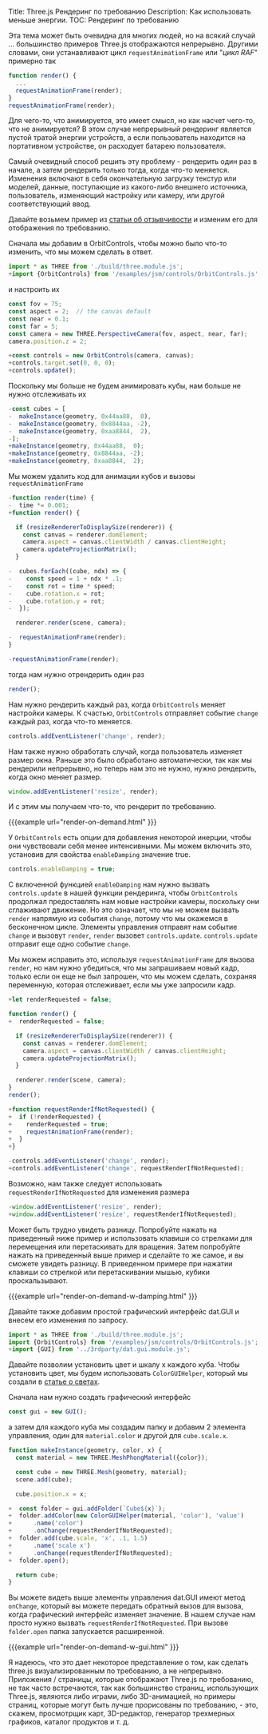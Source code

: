 Title: Three.js Рендеринг по требованию
Description: Как использовать меньше энергии.
TOC: Рендеринг по требованию

Эта тема может быть очевидна для многих людей, но на всякий случай ... большинство примеров Three.js отображаются непрерывно. Другими словами, они устанавливают цикл
`requestAnimationFrame` или "*цикл RAF*" примерно так 

```js
function render() {
  ...
  requestAnimationFrame(render);
}
requestAnimationFrame(render);
```

Для чего-то, что анимируется, это имеет смысл, но как насчет чего-то, что не анимируется? В этом случае непрерывный рендеринг 
является пустой тратой энергии устройств, а если пользователь находится на портативном устройстве, он расходует батарею пользователя. 

Самый очевидный способ решить эту проблему - рендерить один раз в начале, а затем рендерить только тогда, когда что-то меняется. 
Изменения включают в себя окончательную загрузку текстур или моделей, 
данные, поступающие из какого-либо внешнего источника, пользователь, изменяющий настройку или камеру, или другой соответствующий ввод. 

Давайте возьмем пример из [статьи об отзывчивости](responsive.html)
и изменим его для отображения по требованию. 

Сначала мы добавим в OrbitControls, чтобы можно было что-то изменить, что мы можем сделать в ответ. 

```js
import * as THREE from './build/three.module.js';
+import {OrbitControls} from '/examples/jsm/controls/OrbitControls.js';
```

и настроить их

```js
const fov = 75;
const aspect = 2;  // the canvas default
const near = 0.1;
const far = 5;
const camera = new THREE.PerspectiveCamera(fov, aspect, near, far);
camera.position.z = 2;

+const controls = new OrbitControls(camera, canvas);
+controls.target.set(0, 0, 0);
+controls.update();
```

Поскольку мы больше не будем анимировать кубы, нам больше не нужно отслеживать их 

```js
-const cubes = [
-  makeInstance(geometry, 0x44aa88,  0),
-  makeInstance(geometry, 0x8844aa, -2),
-  makeInstance(geometry, 0xaa8844,  2),
-];
+makeInstance(geometry, 0x44aa88,  0);
+makeInstance(geometry, 0x8844aa, -2);
+makeInstance(geometry, 0xaa8844,  2);
```

Мы можем удалить код для анимации кубов и вызовы `requestAnimationFrame`

```js
-function render(time) {
-  time *= 0.001;
+function render() {

  if (resizeRendererToDisplaySize(renderer)) {
    const canvas = renderer.domElement;
    camera.aspect = canvas.clientWidth / canvas.clientHeight;
    camera.updateProjectionMatrix();
  }

-  cubes.forEach((cube, ndx) => {
-    const speed = 1 + ndx * .1;
-    const rot = time * speed;
-    cube.rotation.x = rot;
-    cube.rotation.y = rot;
-  });

  renderer.render(scene, camera);

-  requestAnimationFrame(render);
}

-requestAnimationFrame(render);
```

тогда нам нужно отрендерить один раз

```js
render();
```

Нам нужно рендерить каждый раз, когда `OrbitControls` меняет настройки камеры. К счастью, `OrbitControls` отправляет событие `change` каждый раз, когда что-то меняется. 

```js
controls.addEventListener('change', render);
```

Нам также нужно обработать случай, когда пользователь изменяет размер окна. 
Раньше это было обработано автоматически, так как мы рендерили непрерывно, 
но теперь нам это не нужно, нужно рендерить, когда окно меняет размер. 

```js
window.addEventListener('resize', render);
```

И с этим мы получаем что-то, что рендерит по требованию.

{{{example url="render-on-demand.html" }}}

У `OrbitControls` есть опции для добавления некоторой инерции, чтобы они чувствовали себя менее интенсивными. 
Мы можем включить это, установив для свойства `enableDamping` значение true. 

```js
controls.enableDamping = true;
```



С включенной функцией `enableDamping` нам нужно вызвать `controls.update` в нашей функции рендеринга, 
чтобы `OrbitControls` продолжал предоставлять нам новые настройки камеры, поскольку они сглаживают движение. 
Но это означает, что мы не можем вызвать `render` напрямую из события `change`, потому что мы окажемся в бесконечном цикле. 
Элементы управления отправят нам событие `change` и вызовут `render`, `render` вызовет `controls.update`.
`controls.update` отправит еще одно событие `change`. 

Мы можем исправить это, используя `requestAnimationFrame` для вызова `render`, но нам нужно убедиться, что мы запрашиваем новый кадр,
только если он еще не был запрошен, что мы можем сделать, сохраняя переменную, которая отслеживает, если мы уже запросили кадр. 

```js
+let renderRequested = false;

function render() {
+  renderRequested = false;

  if (resizeRendererToDisplaySize(renderer)) {
    const canvas = renderer.domElement;
    camera.aspect = canvas.clientWidth / canvas.clientHeight;
    camera.updateProjectionMatrix();
  }

  renderer.render(scene, camera);
}
render();

+function requestRenderIfNotRequested() {
+  if (!renderRequested) {
+    renderRequested = true;
+    requestAnimationFrame(render);
+  }
+}

-controls.addEventListener('change', render);
+controls.addEventListener('change', requestRenderIfNotRequested);
```

Возможно, нам также следует использовать `requestRenderIfNotRequested` для изменения размера 

```js
-window.addEventListener('resize', render);
+window.addEventListener('resize', requestRenderIfNotRequested);
```

Может быть трудно увидеть разницу. Попробуйте нажать на приведенный ниже пример и использовать
клавиши со стрелками для перемещения или перетаскивать для вращения. 
Затем попробуйте нажать на приведенный выше пример и сделайте то же самое, и вы сможете увидеть разницу. 
В приведенном примере при нажатии клавиши со стрелкой или перетаскивании мышью, кубики проскальзывают. 

{{{example url="render-on-demand-w-damping.html" }}}

Давайте также добавим простой графический интерфейс dat.GUI и внесем его изменения по запросу. 

```js
import * as THREE from './build/three.module.js';
import {OrbitControls} from '/examples/jsm/controls/OrbitControls.js';
+import {GUI} from '../3rdparty/dat.gui.module.js';
```

Давайте позволим установить цвет и шкалу х каждого куба. Чтобы установить цвет, мы будем использовать `ColorGUIHelper`, который мы создали в [статье о светах](lights.html).

Сначала нам нужно создать графический интерфейс

```js
const gui = new GUI();
```

а затем для каждого куба мы создадим папку и добавим 2 элемента управления, 
один для `material.color` и другой для `cube.scale.x`. 

```js
function makeInstance(geometry, color, x) {
  const material = new THREE.MeshPhongMaterial({color});

  const cube = new THREE.Mesh(geometry, material);
  scene.add(cube);

  cube.position.x = x;

+  const folder = gui.addFolder(`Cube${x}`);
+  folder.addColor(new ColorGUIHelper(material, 'color'), 'value')
+      .name('color')
+      .onChange(requestRenderIfNotRequested);
+  folder.add(cube.scale, 'x', .1, 1.5)
+      .name('scale x')
+      .onChange(requestRenderIfNotRequested);
+  folder.open();

  return cube;
}
```

Вы можете видеть выше элементы управления dat.GUI имеют метод `onChange`, 
который вы можете передать обратный вызов для вызова, когда графический интерфейс изменяет значение.
В нашем случае нам просто нужно вызвать `requestRenderIfNotRequested`. При вызове `folder.open` папка запускается расширенной. 

{{{example url="render-on-demand-w-gui.html" }}}

Я надеюсь, что это дает некоторое представление о том, как сделать three.js визуализированным 
по требованию, а не непрерывно. Приложения / страницы, которые отображают Three.js по требованию, 
не так часто встречаются, так как большинство страниц, использующих Three.js, являются либо играми, 
либо 3D-анимацией, но примеры страниц, которые могут быть лучше прорисованы по требованию, - это, 
скажем, просмотрщик карт, 3D-редактор, генератор трехмерных графиков, каталог продуктов и т. д. 
